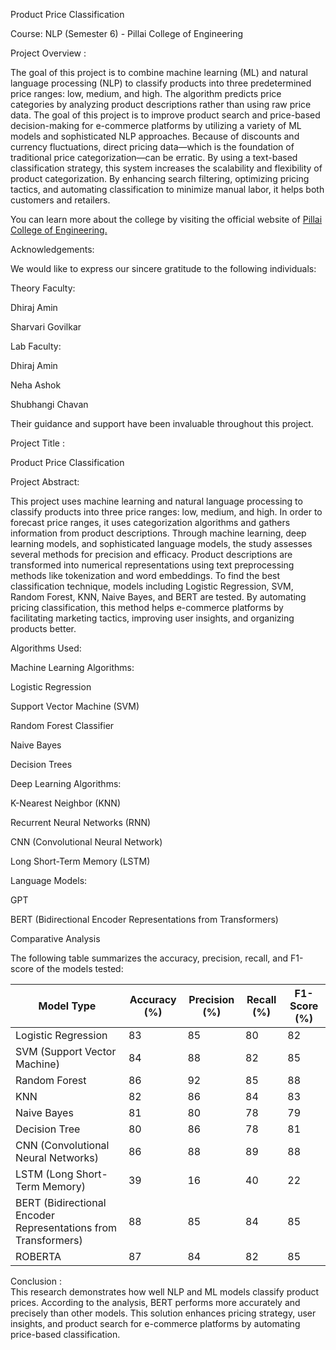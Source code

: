 
Product Price Classification

Course: NLP (Semester 6) - Pillai College of Engineering

Project Overview : 

The goal of this project is to combine machine learning (ML) and natural language processing (NLP) to classify products into three predetermined price ranges: low, medium, and high. The algorithm predicts price categories by analyzing product descriptions rather than using raw price data. The goal of this project is to improve product search and price-based decision-making for e-commerce platforms by utilizing a variety of ML models and sophisticated NLP approaches. Because of discounts and currency fluctuations, direct pricing data—which is the foundation of traditional price categorization—can be erratic. By using a text-based classification strategy, this system increases the scalability and flexibility of product categorization. By enhancing search filtering, optimizing pricing tactics, and automating classification to minimize manual labor, it helps both customers and retailers.


You can learn more about the college by visiting the official website of [Pillai College of Engineering.](https://www.pce.ac.in/)

Acknowledgements:

We would like to express our sincere gratitude to the following individuals:

Theory Faculty:

Dhiraj Amin

Sharvari Govilkar

Lab Faculty:

Dhiraj Amin

Neha Ashok

Shubhangi Chavan

Their guidance and support have been invaluable throughout this project.

Project Title :

Product Price Classification 

Project Abstract:

This project uses machine learning and natural language processing to classify products into three price ranges: low, medium, and high. In order to forecast price ranges, it uses categorization algorithms and gathers information from product descriptions. Through machine learning, deep learning models, and sophisticated language models, the study assesses several methods for precision and efficacy. Product descriptions are transformed into numerical representations using text preprocessing methods like tokenization and word embeddings. To find the best classification technique, models including Logistic Regression, SVM, Random Forest, KNN, Naive Bayes, and BERT are tested. By automating pricing classification, this method helps e-commerce platforms by facilitating marketing tactics, improving user insights, and organizing products better.

Algorithms Used:

Machine Learning Algorithms:

Logistic Regression

Support Vector Machine (SVM)

Random Forest Classifier

Naive Bayes

Decision Trees

Deep Learning Algorithms:

K-Nearest Neighbor (KNN)

Recurrent Neural Networks (RNN)

CNN (Convolutional Neural Network)

Long Short-Term Memory (LSTM)

Language Models:

GPT

BERT (Bidirectional Encoder Representations from Transformers)

Comparative Analysis

The following table summarizes the accuracy, precision, recall, and F1-score of the models tested:

| Model Type                                                     | Accuracy (%) | Precision (%) | Recall (%) | F1-Score (%) |
| -------------------------------------------------------------- | ------------ | ------------- | ---------- | ------------ |
| Logistic Regression                                            | 83           | 85            | 80         | 82           |
| SVM (Support Vector Machine)                                   | 84           | 88            | 82         | 85           |
| Random Forest                                                  | 86           | 92            | 85         | 88           |
| KNN                                                            | 82           | 86            | 84         | 83           |
| Naive Bayes                                                    | 81           | 80            | 78         | 79           |
| Decision Tree                                                  | 80           | 86            | 78         | 81           |
| CNN (Convolutional Neural Networks)                            | 86           | 88            | 89         | 88           |
| LSTM (Long Short-Term Memory)                                  | 39           | 16            | 40         | 22           |
| BERT (Bidirectional Encoder Representations from Transformers) | 88           | 85            | 84         | 85           |
| ROBERTA                                                        | 87           | 84            | 82         | 85           |

Conclusion :  
This research demonstrates how well NLP and ML models classify product prices. According to the analysis, BERT performs more accurately and precisely than other models. This solution enhances pricing strategy, user insights, and product search for e-commerce platforms by automating price-based classification.



